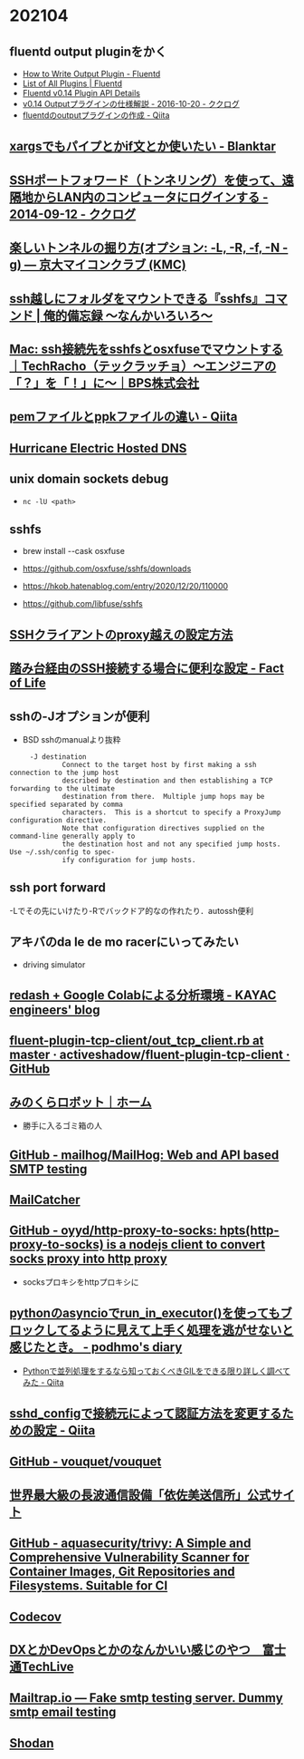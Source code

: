 # 202104

## fluentd output pluginをかく
- [How to Write Output Plugin - Fluentd](https://docs.fluentd.org/plugin-development/api-plugin-output)
- [List of All Plugins | Fluentd](http://fluentd-website-v2.herokuapp.com/plugins/all)
- [Fluentd v0.14 Plugin API Details](https://www.slideshare.net/tagomoris/fluentd-v014-plugin-api-details)
- [v0.14 Outputプラグインの仕様解説 - 2016-10-20 - ククログ](https://www.clear-code.com/blog/2016/10/20.html)
- [fluentdのoutputプラグインの作成 - Qiita](https://qiita.com/suzuki-navi/items/57ec168267466a343a8a)

## [xargsでもパイプとかif文とか使いたい - Blanktar](https://blanktar.jp/blog/2015/08/xargs-pipe-if)

## [SSHポートフォワード（トンネリング）を使って、遠隔地からLAN内のコンピュータにログインする - 2014-09-12 - ククログ](https://www.clear-code.com/blog/2014/9/12.html)

## [楽しいトンネルの掘り方(オプション: -L, -R, -f, -N -g) — 京大マイコンクラブ (KMC)](https://www.kmc.gr.jp/advent-calendar/ssh/2013/12/09/tunnel2.html)

## [ssh越しにフォルダをマウントできる『sshfs』コマンド | 俺的備忘録 〜なんかいろいろ〜](https://orebibou.com/ja/home/201501/20150127_001/)

## [Mac: ssh接続先をsshfsとosxfuseでマウントする｜TechRacho（テックラッチョ）〜エンジニアの「？」を「！」に〜｜BPS株式会社](https://techracho.bpsinc.jp/hachi8833/2019_02_05/66454)

## [pemファイルとppkファイルの違い - Qiita](https://qiita.com/one_punch_man/items/2ad8b4664ed012bee5a7)

## [Hurricane Electric Hosted DNS](https://dns.he.net/)

## unix domain sockets debug
- `nc -lU <path>`

## sshfs
- brew install --cask osxfuse
- https://github.com/osxfuse/sshfs/downloads

- https://hkob.hatenablog.com/entry/2020/12/20/110000
- https://github.com/libfuse/sshfs

## [SSHクライアントのproxy越えの設定方法](https://www.bigbang.mydns.jp/sshproxy-x.htm)

## [踏み台経由のSSH接続する場合に便利な設定 - Fact of Life](http://www.fact-of-life.com/entry/2016/08/05/103951)

## sshの-Jオプションが便利
- BSD sshのmanualより抜粋
```
     -J destination
             Connect to the target host by first making a ssh connection to the jump host
             described by destination and then establishing a TCP forwarding to the ultimate
             destination from there.  Multiple jump hops may be specified separated by comma
             characters.  This is a shortcut to specify a ProxyJump configuration directive.
             Note that configuration directives supplied on the command-line generally apply to
             the destination host and not any specified jump hosts.  Use ~/.ssh/config to spec-
             ify configuration for jump hosts.
```

## ssh port forward
-Lでその先にいけたり-Rでバックドア的なの作れたり．autossh便利

## アキバのda le de mo racerにいってみたい
- driving simulator

## [redash + Google Colabによる分析環境 - KAYAC engineers' blog](https://techblog.kayac.com/analysis-using-redash-and-google-colab)

## [fluent-plugin-tcp-client/out_tcp_client.rb at master · activeshadow/fluent-plugin-tcp-client · GitHub](https://github.com/activeshadow/fluent-plugin-tcp-client/blob/master/lib/fluent/plugin/out_tcp_client.rb)

## [みのくらロボット｜ホーム](http://www.minokura.net/)
- 勝手に入るゴミ箱の人

## [GitHub - mailhog/MailHog: Web and API based SMTP testing](https://github.com/mailhog/MailHog)

## [MailCatcher](https://mailcatcher.me/)

## [GitHub - oyyd/http-proxy-to-socks: hpts(http-proxy-to-socks) is a nodejs client to convert socks proxy into http proxy](https://github.com/oyyd/http-proxy-to-socks)
- socksプロキシをhttpプロキシに

## [pythonのasyncioでrun_in_executor()を使ってもブロックしてるように見えて上手く処理を逃がせないと感じたとき。 - podhmo's diary](https://pod.hatenablog.com/entry/2019/03/21/162511)
- [Pythonで並列処理をするなら知っておくべきGILをできる限り詳しく調べてみた - Qiita](https://qiita.com/ttiger55/items/5e1d5a3405d2b3ef8f40)

## [sshd_configで接続元によって認証方法を変更するための設定 - Qiita](https://qiita.com/ljourm/items/c38d1287be2f5d9eaa35)

## [GitHub - vouquet/vouquet](https://github.com/vouquet/vouquet)

## [世界最大級の長波通信設備「依佐美送信所」公式サイト](https://yosami-radio-ts.sakura.ne.jp/)

## [GitHub - aquasecurity/trivy: A Simple and Comprehensive Vulnerability Scanner for Container Images, Git Repositories and Filesystems. Suitable for CI](https://github.com/aquasecurity/trivy)

## [Codecov](https://codecov.io/gh)

## [DXとかDevOpsとかのなんかいい感じのやつ　富士通TechLive](https://www.slideshare.net/TokorotenNakayama/dxdevopstechlive)

## [Mailtrap.io — Fake smtp testing server. Dummy smtp email testing](https://mailtrap.io/?gclid=Cj0KCQjwyN-DBhCDARIsAFOELTnjeZatr5genlUcRAAajWYkbIgbnMgPoNceUl-8bQLNpHYtKNWjuLQaAhQ1EALw_wcB)

## [Shodan](https://www.shodan.io/)

